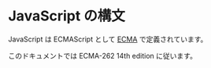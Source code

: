 # JavaScript の構文

JavaScript は ECMAScript として [ECMA](https://www.ecma-international.org/publications-and-standards/standards/ecma-262/)
で定義されています。

このドキュメントでは ECMA-262 14th edition に従います。

